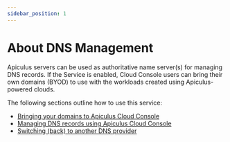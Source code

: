 ```yaml
---
sidebar_position: 1
---
```

# About DNS Management

Apiculus servers can be used as authoritative name server(s) for managing DNS records. If the Service is enabled, Cloud Console users can bring their own domains (BYOD) to use with the workloads created using Apiculus-powered clouds.

The following sections outline how to use this service:

- [Bringing your domains to Apiculus Cloud Console](LinkingDomainstoApiculusCloudConsole.md)
- [Managing DNS records using Apiculus Cloud Console](ManagingDNSRecords.md)
- [Switching (back) to another DNS provider](SwitchingtoAnotherDNSProvider.md)
